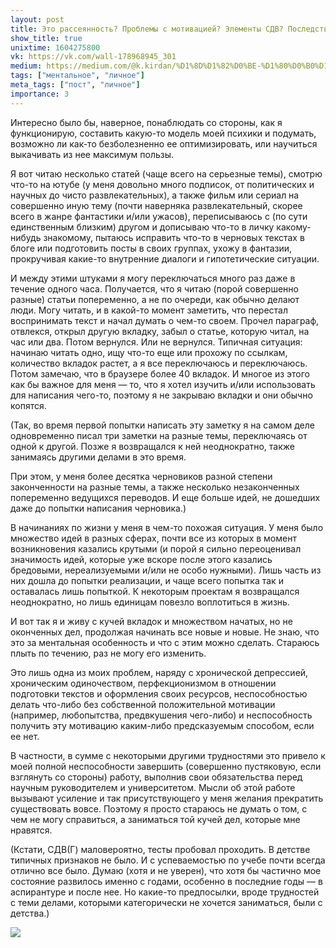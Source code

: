 ```yaml
---
layout: post
title: Это рассеянность? Проблемы с мотивацией? Элементы СДВ? Последствия депрессии?
show_title: true
unixtime: 1604275800
vk: https://vk.com/wall-178968945_301
medium: https://medium.com/@k.kirdan/%D1%8D%D1%82%D0%BE-%D1%80%D0%B0%D1%81%D1%81%D0%B5%D1%8F%D0%BD%D0%BD%D0%BE%D1%81%D1%82%D1%8C-%D0%BF%D1%80%D0%BE%D0%B1%D0%BB%D0%B5%D0%BC%D1%8B-%D1%81-%D0%BC%D0%BE%D1%82%D0%B8%D0%B2%D0%B0%D1%86%D0%B8%D0%B5%D0%B9-%D1%8D%D0%BB%D0%B5%D0%BC%D0%B5%D0%BD%D1%82%D1%8B-%D1%81%D0%B4%D0%B2-%D0%BF%D0%BE%D1%81%D0%BB%D0%B5%D0%B4%D1%81%D1%82%D0%B2%D0%B8%D1%8F-%D0%B4%D0%B5%D0%BF%D1%80%D0%B5%D1%81%D1%81%D0%B8%D0%B8-8726aaadca67
tags: ["ментальное", "личное"]
meta_tags: ["пост", "личное"]
importance: 3
---
```

Интересно было бы, наверное, понаблюдать со стороны, как я функционирую, составить какую-то модель моей психики и подумать, возможно ли как-то безболезненно ее оптимизировать, или научиться выкачивать из нее максимум пользы.

Я вот читаю несколько статей (чаще всего на серьезные темы), смотрю что-то на ютубе (у меня довольно много подписок, от политических и научных до чисто развлекательных), а также фильм или сериал на совершенно иную тему (почти наверняка развлекательный, скорее всего в жанре фантастики и/или ужасов), переписываюсь с (по сути единственным близким) другом и дописываю что-то в личку какому-нибудь знакомому, пытаюсь исправить что-то в черновых текстах в блоге или подготовить посты в своих группах, ухожу в фантазии, прокручивая какие-то внутренние диалоги и гипотетические ситуации. 

И между этими штуками я могу переключаться много раз даже в течение одного часа. Получается, что я читаю (порой совершенно разные) статьи попеременно, а не по очереди, как обычно делают люди. Могу читать, и в какой-то момент заметить, что перестал воспринимать текст и начал думать о чем-то своем. Прочел параграф, отвлекся, открыл другую вкладку, забыл о статье, которую читал, на час или два. Потом вернулся. Или не вернулся. Типичная ситуация: начинаю читать одно, ищу что-то еще или прохожу по ссылкам, количество вкладок растет, а я все переключаюсь и переключаюсь. Потом замечаю, что в браузере более 40 вкладок. И многое из этого как бы важное для меня — то, что я хотел изучить и/или использовать для написания чего-то, поэтому я не закрываю вкладки и они обычно копятся. 

(Так, во время первой попытки написать эту заметку я на самом деле одновременно писал три заметки на разные темы, переключаясь от одной к другой. Позже я возвращался к ней неоднократно, также занимаясь другими делами в это время.

При этом, у меня более десятка черновиков разной степени законченности на разные темы, а также несколько незаконченных попеременно ведущихся переводов. И еще больше идей, не дошедших даже до попытки написания черновика.)

В начинаниях по жизни у меня в чем-то похожая ситуация. У меня было множество идей в разных сферах, почти все из которых в момент возникновения казались крутыми (и порой я сильно переоценивал значимость идей, которые уже вскоре после этого казались бредовыми, нереализуемыми и/или не особо нужными). Лишь часть из них дошла до попытки реализации, и чаще всего попытка так и оставалась лишь попыткой. К некоторым проектам я возвращался неоднократно, но лишь единицам повезло воплотиться в жизнь. 

И вот так я и живу с кучей вкладок и множеством начатых, но не оконченных дел, продолжая начинать все новые и новые. Не знаю, что это за ментальная особенность и что с этим можно сделать. Стараюсь плыть по течению, раз не могу его изменить.

Это лишь одна из моих проблем, наряду с хронической депрессией, хроническим одиночеством, перфекционизмом в отношении подготовки текстов и оформления своих ресурсов, неспособностью делать что-либо без собственной положительной мотивации (например, любопытства, предвкушения чего-либо) и неспособность получить эту мотивацию каким-либо предсказуемым способом, если ее нет. 

В частности, в сумме с некоторыми другими трудностями это привело к моей полной неспособности завершить (совершенно пустяковую, если взглянуть со стороны) работу, выполнив свои обязательства перед научным руководителем и университетом. Мысли об этой работе вызывают усиление и так присутствующего у меня желания прекратить существовать вовсе. Поэтому я просто стараюсь не думать о том, с чем не могу справиться, а заниматься той кучей дел, которые мне нравятся.

(Кстати, СДВ(Г) маловероятно, тесты пробовал проходить. В детстве типичных признаков не было. И с успеваемостью по учебе почти всегда отлично все было. Думаю (хотя и не уверен), что хотя бы частично мое состояние развилось именно с годами, особенно в последние годы — в аспирантуре и после нее. Но какие-то предпосылки, вроде трудностей с теми делами, которыми категорически не хочется заниматься, были с детства.)

<img src="images/wall/457239134.jpg">